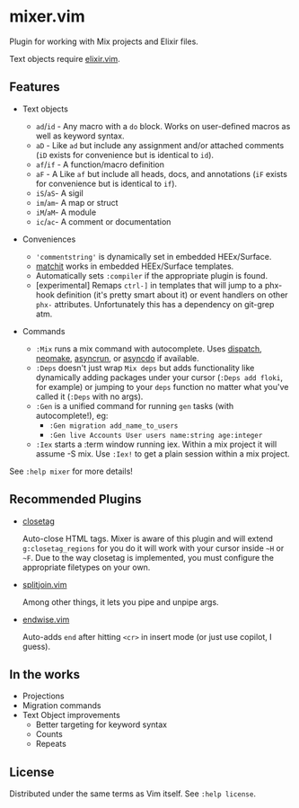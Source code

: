 # mixer.vim

Plugin for working with Mix projects and Elixir files.

Text objects require [elixir.vim](https://github.com/elixir-editors/vim-elixir).

## Features

- Text objects
  - `ad`/`id` - Any macro with a `do` block.  Works on user-defined macros as
    well as keyword syntax.
  - `aD` - Like `ad` but include any assignment and/or attached comments (`iD`
    exists for convenience but is identical to `id`).
  - `af`/`if` - A function/macro definition
  - `aF` - A Like `af` but include all heads, docs, and annotations (`iF` exists
    for convenience but is identical to `if`).
  - `iS`/`aS`- A sigil
  - `im`/`am`- A map or struct
  - `iM`/`aM`- A module
  - `ic`/`ac`- A comment or documentation

- Conveniences
  - `'commentstring'` is dynamically set in embedded HEEx/Surface.
  - [matchit](https://www.vim.org/scripts/script.php?script_id=39) works in
    embedded HEEx/Surface templates.
  - Automatically sets `:compiler` if the appropriate plugin is found.
  - [experimental] Remaps `ctrl-]` in templates that will jump to a phx-hook
    definition (it's pretty smart about it) or event handlers on other `phx-`
    attributes.  Unfortunately this has a dependency on git-grep atm.

- Commands
  - `:Mix` runs a mix command with autocomplete.  Uses
    [dispatch](https://github.com/tpope/vim-dispatch), [neomake](https://github.com/neomake/neomake),
    [asyncrun](https://github.com/skywind3000/asyncrun.vim), or [asyncdo](https://github.com/hauleth/asyncdo.vim)
    if available.
  - `:Deps` doesn't just wrap `Mix deps` but adds functionality like dynamically adding
    packages under your cursor (`:Deps add floki`, for example) or jumping to your `deps`
    function no matter what you've called it (`:Deps` with no args).
  - `:Gen` is a unified command for running `gen` tasks (with autocomplete!), eg:
    - `:Gen migration add_name_to_users`
    - `:Gen live Accounts User users name:string age:integer`
  - `:Iex` starts a :term window running iex. Within a mix project it will assume -S mix.
    Use `:Iex!` to get a plain session within a mix project.

See `:help mixer` for more details!

## Recommended Plugins

- [closetag](https://github.com/alvan/vim-closetag)

  Auto-close HTML tags.  Mixer is aware of this plugin and will extend
  `g:closetag_regions` for you do it will work with your cursor inside
  `~H` or `~F`.  Due to the way closetag is implemented, you must
  configure the appropriate filetypes on your own.

- [splitjoin.vim](https://github.com/AndrewRadev/splitjoin.vim)

  Among other things, it lets you pipe and unpipe args.

- [endwise.vim](https://github.com/tpope/vim-endwise)

  Auto-adds `end` after hitting `<cr>` in insert mode (or just use copilot,
  I guess).

## In the works

- Projections
- Migration commands
- Text Object improvements
  - Better targeting for keyword syntax
  - Counts
  - Repeats

## License

Distributed under the same terms as Vim itself. See `:help license`.
